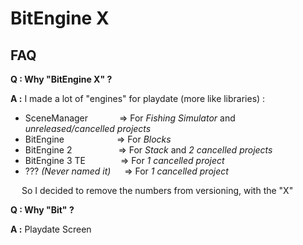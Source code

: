 # BitEngine X

## FAQ


**Q : Why "BitEngine X" ?**

**A :** I made a lot of "engines" for playdate (more like libraries) :
- SceneManager&emsp;&emsp;&emsp;&nbsp;&nbsp;=> For _Fishing Simulator_ and *unreleased/cancelled projects*
- BitEngine&emsp;&emsp;&emsp;&emsp;&emsp;&emsp;=> For _Blocks_
- BitEngine 2&emsp;&emsp;&emsp;&emsp;&emsp;&nbsp;=> For _Stack_ and *2 cancelled projects*
- BitEngine 3 TE&emsp;&emsp;&emsp;&emsp;=> For *1 cancelled project*
- ??? *(Never named it)*&emsp;&nbsp;&nbsp;=> For *1 cancelled project*

&emsp;&nbsp;So I decided to remove the numbers from versioning, with the "X"

**Q : Why "Bit" ?**

**A :** Playdate Screen